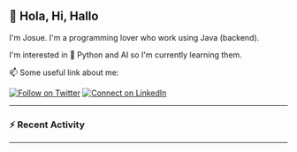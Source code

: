 ## 👋 Hola, Hi, Hallo

I'm Josue. I'm a programming lover who work using Java (backend).

I'm interested in 🐍 Python and AI so I'm currently learning them.


📫 Some useful link about me:

[![Follow on Twitter](https://img.shields.io/badge/--twitter?label=Twitter&logo=Twitter&style=social)](https://twitter.com/josue270193) 
[![Connect on LinkedIn](https://img.shields.io/badge/--linkedin?label=LinkedIn&logo=LinkedIn&style=social)](https://www.linkedin.com/in/josue-david)

---

### :zap: Recent Activity

<!--START_SECTION:activity-->
<!--END_SECTION:activity-->

---
